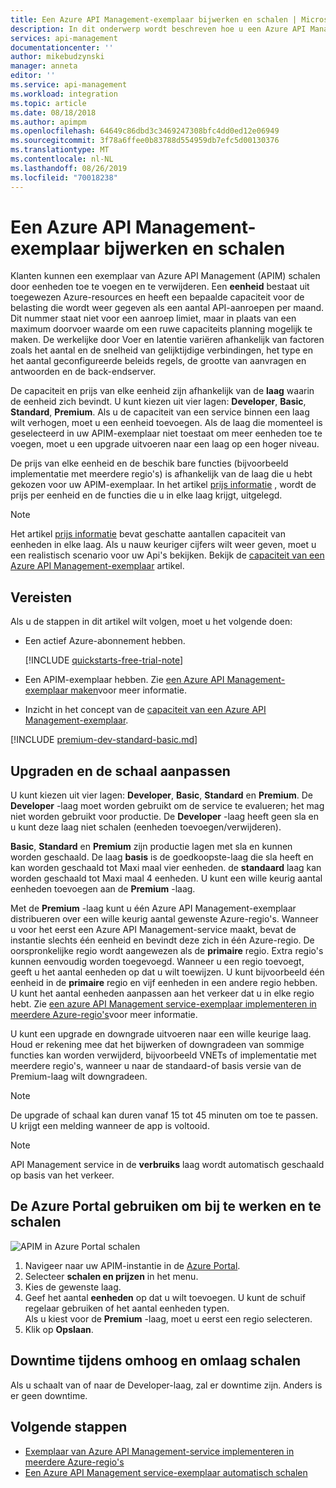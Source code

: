 ```yaml
---
title: Een Azure API Management-exemplaar bijwerken en schalen | Microsoft Docs
description: In dit onderwerp wordt beschreven hoe u een Azure API Management-exemplaar bijwerkt en schaalt.
services: api-management
documentationcenter: ''
author: mikebudzynski
manager: anneta
editor: ''
ms.service: api-management
ms.workload: integration
ms.topic: article
ms.date: 08/18/2018
ms.author: apimpm
ms.openlocfilehash: 64649c86dbd3c3469247308bfc4dd0ed12e06949
ms.sourcegitcommit: 3f78a6ffee0b83788d554959db7efc5d00130376
ms.translationtype: MT
ms.contentlocale: nl-NL
ms.lasthandoff: 08/26/2019
ms.locfileid: "70018238"
---
```

# <a name="upgrade-and-scale-an-azure-api-management-instance"></a>Een Azure API Management-exemplaar bijwerken en schalen  

Klanten kunnen een exemplaar van Azure API Management (APIM) schalen door eenheden toe te voegen en te verwijderen. Een **eenheid** bestaat uit toegewezen Azure-resources en heeft een bepaalde capaciteit voor de belasting die wordt weer gegeven als een aantal API-aanroepen per maand. Dit nummer staat niet voor een aanroep limiet, maar in plaats van een maximum doorvoer waarde om een ruwe capaciteits planning mogelijk te maken. De werkelijke door Voer en latentie variëren afhankelijk van factoren zoals het aantal en de snelheid van gelijktijdige verbindingen, het type en het aantal geconfigureerde beleids regels, de grootte van aanvragen en antwoorden en de back-endserver.

De capaciteit en prijs van elke eenheid zijn afhankelijk van de **laag** waarin de eenheid zich bevindt. U kunt kiezen uit vier lagen: **Developer**, **Basic**, **Standard**, **Premium**. Als u de capaciteit van een service binnen een laag wilt verhogen, moet u een eenheid toevoegen. Als de laag die momenteel is geselecteerd in uw APIM-exemplaar niet toestaat om meer eenheden toe te voegen, moet u een upgrade uitvoeren naar een laag op een hoger niveau.

De prijs van elke eenheid en de beschik bare functies (bijvoorbeeld implementatie met meerdere regio's) is afhankelijk van de laag die u hebt gekozen voor uw APIM-exemplaar. In het artikel [prijs informatie](https://azure.microsoft.com/pricing/details/api-management/?ref=microsoft.com&utm_source=microsoft.com&utm_medium=docs&utm_campaign=visualstudio) , wordt de prijs per eenheid en de functies die u in elke laag krijgt, uitgelegd. 

>[!NOTE]
>Het artikel [prijs informatie](https://azure.microsoft.com/pricing/details/api-management/?ref=microsoft.com&utm_source=microsoft.com&utm_medium=docs&utm_campaign=visualstudio) bevat geschatte aantallen capaciteit van eenheden in elke laag. Als u nauw keuriger cijfers wilt weer geven, moet u een realistisch scenario voor uw Api's bekijken. Bekijk de [capaciteit van een Azure API Management-exemplaar](api-management-capacity.md) artikel.

## <a name="prerequisites"></a>Vereisten

Als u de stappen in dit artikel wilt volgen, moet u het volgende doen:

+ Een actief Azure-abonnement hebben.

    [!INCLUDE [quickstarts-free-trial-note](../../includes/quickstarts-free-trial-note.md)]

+ Een APIM-exemplaar hebben. Zie [een Azure API Management-exemplaar maken](get-started-create-service-instance.md)voor meer informatie.

+ Inzicht in het concept van de [capaciteit van een Azure API Management-exemplaar](api-management-capacity.md).

[!INCLUDE [premium-dev-standard-basic.md](../../includes/api-management-availability-premium-dev-standard-basic.md)]

## <a name="upgrade-and-scale"></a>Upgraden en de schaal aanpassen  

U kunt kiezen uit vier lagen: **Developer**, **Basic**, **Standard** en **Premium**. De **Developer** -laag moet worden gebruikt om de service te evalueren; het mag niet worden gebruikt voor productie. De **Developer** -laag heeft geen sla en u kunt deze laag niet schalen (eenheden toevoegen/verwijderen). 

**Basic**, **Standard** en **Premium** zijn productie lagen met sla en kunnen worden geschaald. De laag **basis** is de goedkoopste-laag die sla heeft en kan worden geschaald tot Maxi maal vier eenheden. de **standaard** laag kan worden geschaald tot Maxi maal 4 eenheden. U kunt een wille keurig aantal eenheden toevoegen aan de **Premium** -laag.

Met de **Premium** -laag kunt u één Azure API Management-exemplaar distribueren over een wille keurig aantal gewenste Azure-regio's. Wanneer u voor het eerst een Azure API Management-service maakt, bevat de instantie slechts één eenheid en bevindt deze zich in één Azure-regio. De oorspronkelijke regio wordt aangewezen als de **primaire** regio. Extra regio's kunnen eenvoudig worden toegevoegd. Wanneer u een regio toevoegt, geeft u het aantal eenheden op dat u wilt toewijzen. U kunt bijvoorbeeld één eenheid in de **primaire** regio en vijf eenheden in een andere regio hebben. U kunt het aantal eenheden aanpassen aan het verkeer dat u in elke regio hebt. Zie [een azure API Management service-exemplaar implementeren in meerdere Azure-regio's](api-management-howto-deploy-multi-region.md)voor meer informatie.

U kunt een upgrade en downgrade uitvoeren naar een wille keurige laag. Houd er rekening mee dat het bijwerken of downgradeen van sommige functies kan worden verwijderd, bijvoorbeeld VNETs of implementatie met meerdere regio's, wanneer u naar de standaard-of basis versie van de Premium-laag wilt downgradeen.

> [!NOTE]
> De upgrade of schaal kan duren vanaf 15 tot 45 minuten om toe te passen. U krijgt een melding wanneer de app is voltooid.

> [!NOTE]
> API Management service in de **verbruiks** laag wordt automatisch geschaald op basis van het verkeer.

## <a name="use-the-azure-portal-to-upgrade-and-scale"></a>De Azure Portal gebruiken om bij te werken en te schalen

![APIM in Azure Portal schalen](./media/upgrade-and-scale/portal-scale.png)

1. Navigeer naar uw APIM-instantie in de [Azure Portal](https://portal.azure.com/).
2. Selecteer **schalen en prijzen** in het menu.
3. Kies de gewenste laag.
4. Geef het aantal **eenheden** op dat u wilt toevoegen. U kunt de schuif regelaar gebruiken of het aantal eenheden typen.  
    Als u kiest voor de **Premium** -laag, moet u eerst een regio selecteren.
5. Klik op **Opslaan**.

## <a name="downtime-during-scaling-up-and-down"></a>Downtime tijdens omhoog en omlaag schalen
Als u schaalt van of naar de Developer-laag, zal er downtime zijn. Anders is er geen downtime. 


## <a name="next-steps"></a>Volgende stappen

- [Exemplaar van Azure API Management-service implementeren in meerdere Azure-regio's](api-management-howto-deploy-multi-region.md)
- [Een Azure API Management service-exemplaar automatisch schalen](api-management-howto-autoscale.md)
